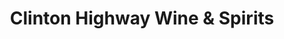 ---
title: "Clinton Highway Wine & Spirits"
url: /knoxville/clinton-highway-wine-and-spirits/
shop: alcohol
---
